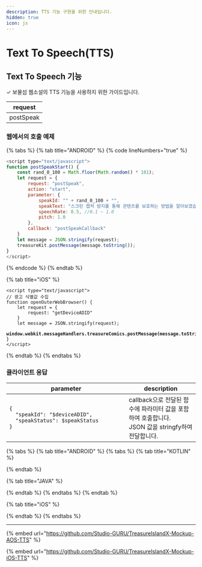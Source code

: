 ```yaml
---
description: TTS 기능 구현을 위한 안내입니다.
hidden: true
icon: js
---
```


# Text To Speech(TTS)

## Text To Speech 기능 <a href="#window.open" id="window.open"></a>

✓ 보물섬 웹소설의 TTS 기능을 사용하지 위한 가이드입니다.

| request   |
| --------- |
| postSpeak |

### 웹에서의 호출 예제

{% tabs %}
{% tab title="ANDROID" %}
{% code lineNumbers="true" %}
```javascript
<script type="text/javascript">
function postSpeakStart() {
    const rand_0_100 = Math.floor(Math.random() * 101);
    let request = {
        request: "postSpeak",
        action: "start",
        parameter: {
            speakId: "" + rand_0_100 + "",
            speakText: "스크린 캡처 방지를 통해 콘텐츠를 보호하는 방법을 알아보겠습니다. 이 과정은 콘텐츠의 무단 복제를 방지하고, 중요한 자료나 개인 정보를 안전하게 보호하는 데 도움이 됩니다",
            speechRate: 0.5, //0.1 ~ 1.0
            pitch: 1.0
        },
        callback: "postSpeakCallback"
    }
    let message = JSON.stringify(request);
    treasureKit.postMessage(message.toString());
}
</script>
```
{% endcode %}
{% endtab %}

{% tab title="iOS" %}
<pre class="language-javascript" data-line-numbers><code class="lang-javascript">&#x3C;script type="text/javascript">
// 광고 식별값 수집
function openOuterWebBrowser() {
    let request = {
        request: "getDeviceADID"
    }
    let message = JSON.stringify(request);
<strong>    window.webkit.messageHandlers.treasureComics.postMessage(message.toString());
</strong>}
&#x3C;/script>
</code></pre>
{% endtab %}
{% endtabs %}

### 클라이언트 응답

<table><thead><tr><th width="302">parameter</th><th>description</th></tr></thead><tbody><tr><td><pre><code>{
  "speakId": "$deviceADID",
  "speakStatus": $speakStatus
}
</code></pre></td><td>callback으로 전달된 함수에 파라미터 값을 포함하여 호출합니다.<br>JSON 값을 stringfy하여 전달합니다.</td></tr></tbody></table>

{% tabs %}
{% tab title="ANDROID" %}
{% tabs %}
{% tab title="KOTLIN" %}

{% endtab %}

{% tab title="JAVA" %}

{% endtab %}
{% endtabs %}
{% endtab %}

{% tab title="iOS" %}

{% endtab %}
{% endtabs %}











***













{% embed url="https://github.com/Studio-GURU/TreasureIslandX-Mockup-AOS-TTS" %}

{% embed url="https://github.com/Studio-GURU/TreasureIslandX-Mockup-iOS-TTS" %}
